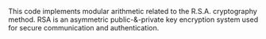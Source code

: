 This code implements modular arithmetic related to the R.S.A. cryptography method. RSA is an asymmetric public-&-private key encryption system used for secure communication and authentication.